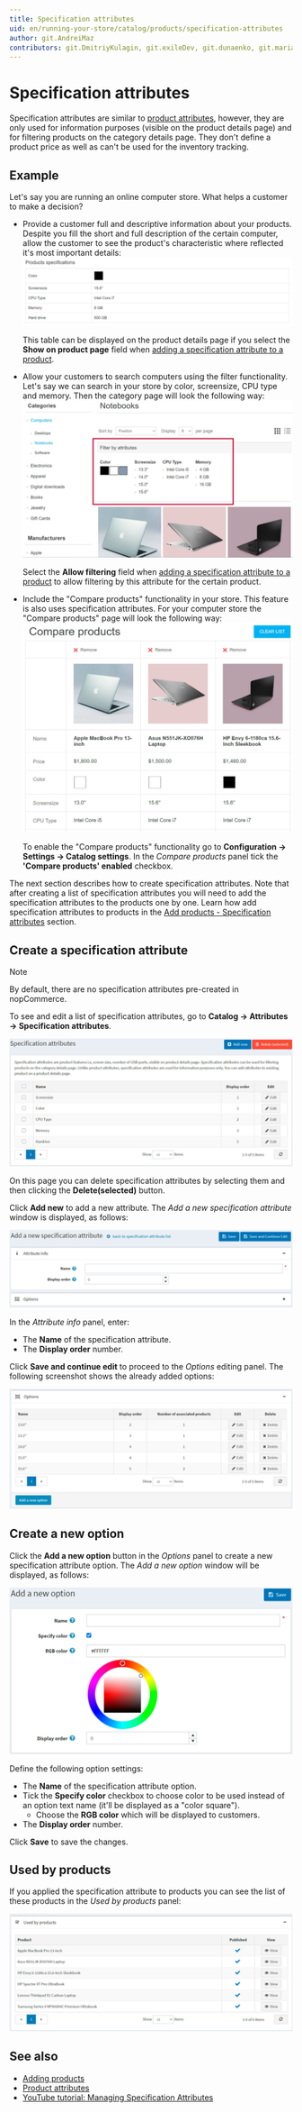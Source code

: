 ```yaml
---
title: Specification attributes
uid: en/running-your-store/catalog/products/specification-attributes
author: git.AndreiMaz
contributors: git.DmitriyKulagin, git.exileDev, git.dunaenko, git.mariannk
---
```


# Specification attributes

Specification attributes are similar to [product attributes](xref:en/running-your-store/catalog/products/product-attributes), however, they are only used for information purposes (visible on the product details page) and for filtering products on the category details page. They don't define a product price as well as can't be used for the inventory tracking.

## Example
Let's say you are running an online computer store. What helps a customer to make a decision?

- Provide a customer full and descriptive information about your products. Despite you fill the short and full description of the certain computer, allow the customer to see the product's characteristic where reflected it's most important details: ![Specification attributes](_static/specification-attributes/specs.jpg)

    This table can be displayed on the product details page if you select the **Show on product page** field when [adding a specification attribute to a product](xref:en/running-your-store/catalog/products/add-products#specification-attributes).

- Allow your customers to search computers using the filter functionality. Let's say we can search in your store by color, screensize, CPU type and memory. Then the category page will look the following way: ![Filtering](_static/specification-attributes/filter.jpg)

    Select the **Allow filtering** field when [adding a specification attribute to a product](xref:en/running-your-store/catalog/products/add-products#specification-attributes) to allow filtering by this attribute for the certain product.

- Include the "Compare products" functionality in your store. This feature is also uses specification attributes. For your computer store the "Compare products" page will look the following way: ![Compare products](_static/specification-attributes/compare.jpg)

    To enable the "Compare products" functionality go to **Configuration → Settings → Catalog settings**. In the *Compare products* panel tick the **'Compare products' enabled** checkbox.

The next section describes how to create specification attributes. Note that after creating a list of specification attributes you will need to add the specification attributes to the products one by one. Learn how add specification attributes to products in the [Add products - Specification attributes](xref:en/running-your-store/catalog/products/add-products#specification-attributes) section.

## Create a specification attribute

> [!NOTE]
> 
> By default, there are no specification attributes pre-created in nopCommerce.

To see and edit a list of specification attributes, go to **Catalog → Attributes → Specification attributes**.

![Specification attributes](_static/specification-attributes/specification_attributes.jpg)

On this page you can delete specification attributes by selecting them and then clicking the **Delete(selected)** button.

Click **Add new** to add a new attribute. The *Add a new specification attribute* window is displayed, as follows:

![Add new](_static/specification-attributes/new-attribute.jpg)

In the *Attribute info* panel, enter:
- The **Name** of the specification attribute.
- The **Display order** number.

Click **Save and continue edit** to proceed to the *Options* editing panel. The following screenshot shows the already added options:

![Options](_static/specification-attributes/options.jpg)

## Create a new option

Click the **Add a new option** button in the *Options* panel to create a new specification attribute option. The *Add a new option* window will be displayed, as follows:

![Add a new option](_static/specification-attributes/add_a_new_option.jpg)

Define the following option settings:
- The **Name** of the specification attribute option.
- Tick the **Specify color** checkbox to choose color to be used instead of an option text name (it'll be displayed as a "color square").
    - Choose the **RGB color** which will be displayed to customers.
- The **Display order** number.

Click **Save** to save the changes.

## Used by products

If you applied the specification attribute to products you can see the list of these products in the *Used by products* panel:

![Used by products](_static/specification-attributes/used-by.jpg)

## See also

- [Adding products](xref:en/running-your-store/catalog/products/add-products)
- [Product attributes](xref:en/running-your-store/catalog/products/product-attributes)
- [YouTube tutorial: Managing Specification Attributes](https://www.youtube.com/watch?v=YmD_vHqWzQw&index=11&list=PLnL_aDfmRHwsbhj621A-RFb1KnzeFxYz4)

